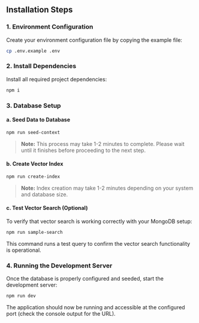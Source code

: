 ## Installation Steps

### 1. Environment Configuration

Create your environment configuration file by copying the example file:

```bash
cp .env.example .env
```

### 2. Install Dependencies

Install all required project dependencies:

```bash
npm i
```

### 3. Database Setup

#### a. Seed Data to Database

```bash
npm run seed-context
```

> **Note:** This process may take 1-2 minutes to complete. Please wait until it finishes before proceeding to the next step.

#### b. Create Vector Index

```bash
npm run create-index
```

> **Note:** Index creation may take 1-2 minutes depending on your system and database size.

#### c. Test Vector Search (Optional)

To verify that vector search is working correctly with your MongoDB setup:

```bash
npm run sample-search
```

This command runs a test query to confirm the vector search functionality is operational.

### 4. Running the Development Server

Once the database is properly configured and seeded, start the development server:

```bash
npm run dev
```

The application should now be running and accessible at the configured port (check the console output for the URL).

<!--
{
  "fields": [
    {
      "type": "vector",
      "path": "embeddings",
      "numDimensions": 768,
      "similarity": "cosine"
    }
  ]
}
-->
